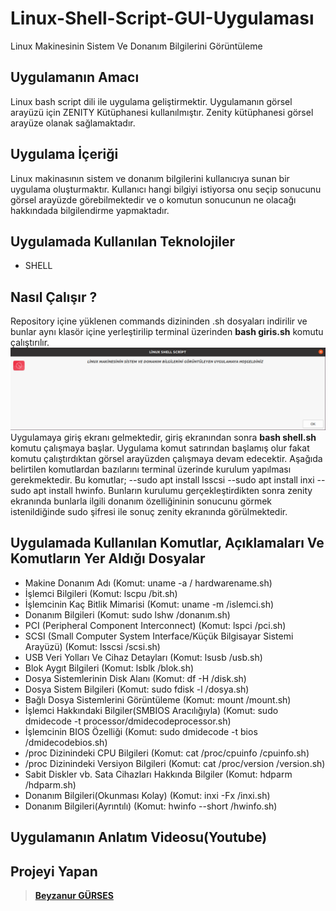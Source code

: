 # Linux-Shell-Script-GUI-Uygulaması
Linux Makinesinin Sistem Ve Donanım Bilgilerini Görüntüleme


## Uygulamanın Amacı
Linux bash script dili ile uygulama geliştirmektir. Uygulamanın görsel arayüzü için  ZENITY Kütüphanesi kullanılmıştır. Zenity kütüphanesi görsel arayüze olanak sağlamaktadır.

## Uygulama  İçeriği
Linux makinasının sistem ve donanım bilgilerini kullanıcıya sunan bir uygulama oluşturmaktır. Kullanıcı hangi bilgiyi istiyorsa onu seçip sonucunu görsel arayüzde görebilmektedir ve o komutun sonucunun ne olacağı hakkındada bilgilendirme yapmaktadır. 

## Uygulamada Kullanılan Teknolojiler
 - SHELL

## Nasıl Çalışır ?
Repository içine yüklenen commands dizininden .sh dosyaları indirilir ve bunlar aynı klasör içine yerleştirilip terminal üzerinden **bash giris.sh** komutu çalıştırılır.
![](/Images/giris.png)
Uygulamaya giriş ekranı gelmektedir, giriş ekranından sonra **bash shell.sh** komutu çalışmaya başlar. Uygulama komut satırından başlamış olur fakat  komutu çalıştırdıktan görsel arayüzden çalışmaya devam edecektir. Aşağıda belirtilen komutlardan bazılarını terminal üzerinde kurulum yapılması gerekmektedir. Bu komutlar;
     --sudo apt install lsscsi
     --sudo apt install inxi
     --sudo apt install hwinfo.
Bunların kurulumu gerçekleştirdikten sonra zenity ekranında bunlarla ilgili donanım özelliğininin sonucunu görmek istenildiğinde sudo şifresi ile sonuç zenity ekranında görülmektedir.


## Uygulamada Kullanılan Komutlar, Açıklamaları Ve Komutların Yer Aldığı Dosyalar
- Makine Donanım Adı (Komut: uname -a / hardwarename.sh)
- İşlemci Bilgileri (Komut: lscpu /bit.sh)
- İşlemcinin Kaç Bitlik Mimarisi (Komut: uname -m /islemci.sh)
- Donanım Bilgileri (Komut: sudo lshw /donanım.sh)
- PCI (Peripheral Component Interconnect) (Komut: lspci /pci.sh)
- SCSI (Small Computer System Interface/Küçük Bilgisayar Sistemi Arayüzü)  (Komut: lsscsi /scsi.sh)
- USB Veri Yolları Ve Cihaz Detayları  (Komut: lsusb /usb.sh)
- Blok Aygıt Bilgileri (Komut: lsblk /blok.sh)
- Dosya Sistemlerinin Disk Alanı (Komut: df -H /disk.sh)
- Dosya Sistem Bilgileri (Komut: sudo  fdisk -l /dosya.sh)
- Bağlı Dosya Sistemlerini Görüntüleme (Komut: mount /mount.sh)
- İşlemci Hakkındaki Bilgiler(SMBIOS Aracılığıyla)  (Komut: sudo dmidecode -t processor/dmidecodeprocessor.sh)
- İşlemcinin BIOS Özelliği   (Komut: sudo dmidecode -t bios /dmidecodebios.sh) 
- /proc Dizinindeki CPU Bilgileri  (Komut: cat  /proc/cpuinfo   /cpuinfo.sh)
- /proc Dizinindeki Versiyon Bilgileri  (Komut: cat  /proc/version   /version.sh)
- Sabit Diskler vb. Sata Cihazları Hakkında Bilgiler (Komut: hdparm   /hdparm.sh)
- Donanım Bilgileri(Okunması Kolay)  (Komut: inxi -Fx /inxi.sh) 
- Donanım Bilgileri(Ayrıntılı)  (Komut: hwinfo  --short /hwinfo.sh)


## Uygulamanın Anlatım Videosu(Youtube)

## Projeyi Yapan
>**[Beyzanur GÜRSES](https://github.com/BEYZANURGURSES1036)**



 
     
